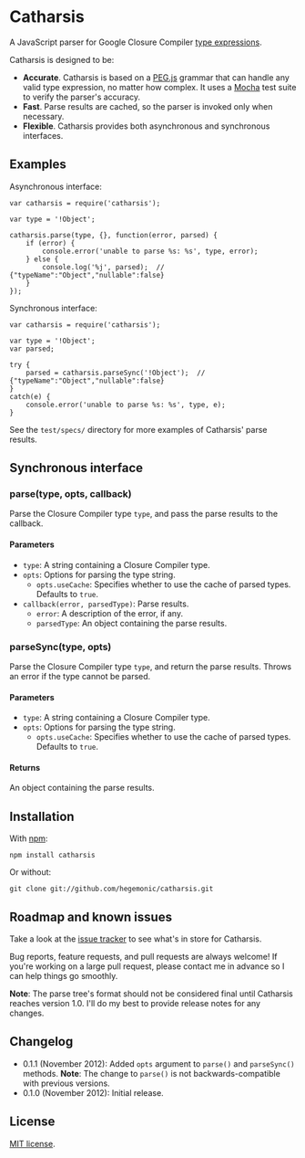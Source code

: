 # Catharsis #

A JavaScript parser for Google Closure Compiler
[type expressions](https://developers.google.com/closure/compiler/docs/js-for-compiler#types).

Catharsis is designed to be:

+ **Accurate**. Catharsis is based on a [PEG.js](http://pegjs.majda.cz/) grammar that can handle
any valid type expression, no matter how complex. It uses a
[Mocha](http://visionmedia.github.com/mocha/) test suite to verify the parser's accuracy.
+ **Fast**. Parse results are cached, so the parser is invoked only when necessary.
+ **Flexible**. Catharsis provides both asynchronous and synchronous interfaces.


## Examples ##

Asynchronous interface:

	var catharsis = require('catharsis');

	var type = '!Object';

	catharsis.parse(type, {}, function(error, parsed) {
		if (error) {
			console.error('unable to parse %s: %s', type, error);
		} else {
			console.log('%j', parsed);  // {"typeName":"Object","nullable":false}
		}
	});

Synchronous interface:

	var catharsis = require('catharsis');

	var type = '!Object';
	var parsed;

	try {
		parsed = catharsis.parseSync('!Object');  // {"typeName":"Object","nullable":false}
	}
	catch(e) {
		console.error('unable to parse %s: %s', type, e);
	}

See the `test/specs/` directory for more examples of Catharsis' parse results.


## Synchronous interface ##

### parse(type, opts, callback) ###
Parse the Closure Compiler type `type`, and pass the parse results to the callback.

#### Parameters ####
+ `type`: A string containing a Closure Compiler type.
+ `opts`: Options for parsing the type string.
    + `opts.useCache`: Specifies whether to use the cache of parsed types. Defaults to `true`.
+ `callback(error, parsedType)`: Parse results.
    + `error`: A description of the error, if any.
    + `parsedType`: An object containing the parse results.

### parseSync(type, opts) ###
Parse the Closure Compiler type `type`, and return the parse results. Throws an error if the type
cannot be parsed.

#### Parameters ####
+ `type`: A string containing a Closure Compiler type.
+ `opts`: Options for parsing the type string.
    + `opts.useCache`: Specifies whether to use the cache of parsed types. Defaults to `true`.

#### Returns ####
An object containing the parse results.


## Installation ##

With [npm](http://npmjs.org):

    npm install catharsis

Or without:

    git clone git://github.com/hegemonic/catharsis.git


## Roadmap and known issues ##

Take a look at the [issue tracker](https://github.com/hegemonic/catharsis/issues) to see what's in
store for Catharsis.

Bug reports, feature requests, and pull requests are always welcome! If you're working on a large
pull request, please contact me in advance so I can help things go smoothly.

**Note**: The parse tree's format should not be considered final until Catharsis reaches version
1.0. I'll do my best to provide release notes for any changes.


## Changelog ##

+ 0.1.1 (November 2012): Added `opts` argument to `parse()` and `parseSync()` methods. **Note**: The
change to `parse()` is not backwards-compatible with previous versions.
+ 0.1.0 (November 2012): Initial release.

## License ##

[MIT license](https://github.com/hegemonic/catharsis/blob/master/LICENSE).
